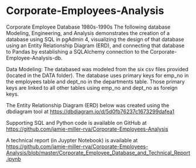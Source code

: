 # Corporate-Employees-Analysis
Corporate Employee Database 1980s-1990s
The following database Modeling, Engineering, and Analysis demonstrates the creation of a database using SQL in pgAdmin 4, visualizing the design of that database using an Entity Relationship Diagram (ERD), and connecting that database to Pandas by establishing a SQLAlchemy connection to the Corporate-Employee-Analysis-db.

Data Modeling:
The databased was modeled from the six csv files provided (located in the DATA folder). The database uses primary keys for emp_no in the employees table and dept_no in the departments table. Those primary keys are linked to all other tables using emp_no and dept_no as foreign keys.

The Entity Relationship Diagram (ERD) below was created using the dbdiagram tool at https://dbdiagram.io/d/5d0fb76237c1673299dafea1

Supporting SQL and Python code is available on GitHub at https://github.com/jamie-miller-rva/Corporate-Employees-Analysis 

A technical report (in Juypter Notebook) is available at https://github.com/jamie-miller-rva/Corporate-Employees-Analysis/blob/master/Corporate_Employee_Database_and_Technical_Report.ipynb

